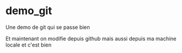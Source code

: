 # demo_git
Une demo de git qui se passe bien

Et maintenant on modifie depuis github mais aussi depuis ma machine locale et c'est bien
